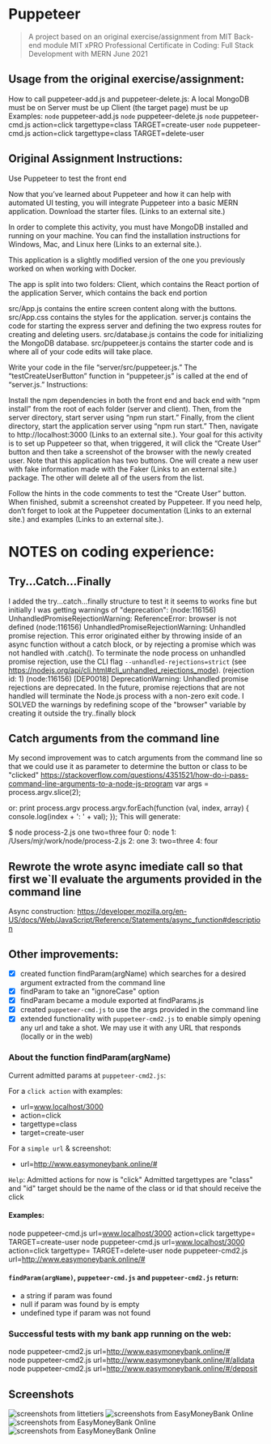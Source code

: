 # Puppeteer 
>A project based on an original exercise/assignment from MIT Back-end module MIT xPRO Professional Certificate in Coding: Full Stack Development with MERN June 2021

## Usage from the original exercise/assignment:
How to call puppeteer-add.js and puppeteer-delete.js:
A local MongoDB must be on
Server must be up
Client (the target page) must be up
Examples:
	`node` puppeteer-add.js
	`node` puppeteer-delete.js
	`node` puppeteer-cmd.js action=click targettype=class TARGET=create-user
	`node` puppeteer-cmd.js action=click targettype=class TARGET=delete-user

## Original Assignment Instructions:	
Use Puppeteer to test the front end

Now that you’ve learned about Puppeteer and how it can help with automated UI testing, you will integrate Puppeteer into a basic MERN application. Download the starter files. (Links to an external site.)

In order to complete this activity, you must have MongoDB installed and running on your machine. You can find the installation instructions for Windows, Mac, and Linux here (Links to an external site.).

This application is a slightly modified version of the one you previously worked on when working with Docker. 

The app is split into two folders:
Client, which contains the React portion of the application
Server, which contains the back end portion

src/App.js contains the entire screen content along with the buttons.
src/App.css contains the styles for the application.
server.js contains the code for starting the express server and defining the two express routes for creating and deleting users.
src/database.js contains the code for initializing the MongoDB database.
src/puppeteer.js contains the starter code and is where all of your code edits will take place.

Write your code in the file “server/src/puppeteer.js.” The “testCreateUserButton” function in “puppeteer.js” is called at the end of “server.js.”
Instructions:

Install the npm dependencies in both the front end and back end with “npm install” from the root of each folder (server and client). Then, from the server directory, start server using “npm run start.” Finally, from the client directory, start the application server using “npm run start.” Then, navigate to http://localhost:3000 (Links to an external site.).
Your goal for this activity is to set up Puppeteer so that, when triggered, it will click the “Create User” button and then take a screenshot of the browser with the newly created user.
Note that this application has two buttons. One will create a new user with fake information made with the Faker (Links to an external site.) package. The other will delete all of the users from the list. 

Follow the hints in the code comments to test the “Create User” button. When finished, submit a screenshot created by Puppeteer.
If you need help, don’t forget to look at the Puppeteer documentation (Links to an external site.) and examples (Links to an external site.).

# NOTES on coding experience:
## Try...Catch...Finally
I added the try...catch...finally structure to test it
it seems to works fine
but initially I was getting warnings of "deprecation":
(node:116156) UnhandledPromiseRejectionWarning: ReferenceError: browser is not defined
(node:116156) UnhandledPromiseRejectionWarning: Unhandled promise rejection. This error originated either by throwing 
inside of an async function without a catch block, or by rejecting a promise which was not handled with .catch(). To terminate the node process on unhandled promise rejection, use the CLI flag `--unhandled-rejections=strict` (see https://nodejs.org/api/cli.html#cli_unhandled_rejections_mode). (rejection id: 1)
(node:116156) [DEP0018] DeprecationWarning: Unhandled promise rejections are deprecated. In the future, promise rejections that are not handled will terminate the Node.js process with a non-zero exit code.
I SOLVED the warnings by redefining scope of the "browser" variable by creating it outside the try..finally block

## Catch arguments from the command line
My second improvement was to catch arguments from the command line 
so that we could use it as parameter to determine the button or class to be "clicked"
https://stackoverflow.com/questions/4351521/how-do-i-pass-command-line-arguments-to-a-node-js-program
var args = process.argv.slice(2);

or:
print process.argv
process.argv.forEach(function (val, index, array) {
    console.log(index + ': ' + val);
  });
  This will generate:
 
  $ node process-2.js one two=three four
  0: node
  1: /Users/mjr/work/node/process-2.js
  2: one
  3: two=three
  4: four

## Rewrote the wrote async imediate call so that first we`ll evaluate the arguments provided in the command line
Async construction: https://developer.mozilla.org/en-US/docs/Web/JavaScript/Reference/Statements/async_function#description

## Other improvements:
- [x] created function findParam(argName) which searches for a desired argument extracted from the command line
- [x] findParam to take an "ignoreCase" option
- [x] findParam became a module exported at findParams.js
- [x] created `puppeteer-cmd.js` to use the args provided in the command line 
- [x] extended functionality with `puppeteer-cmd2.js` to enable simply opening any url and take a shot. We may use it with any URL that responds (locally or in the web)

### About the function findParam(argName)
Current admitted params at `puppeteer-cmd2.js`:

For a `click action` with examples:
- url=www.localhost/3000
- action=click
- targettype=class
- target=create-user

For a `simple url` & screenshot:
- url=http://www.easymoneybank.online/#

`Help`:
Admitted actions for now is "click"
Admitted targettypes are "class" and "id"
target should be the name of the class or id that should receive the click


#### Examples:
node puppeteer-cmd.js url=www.localhost/3000 action=click targettype= TARGET=create-user
node puppeteer-cmd.js url=www.localhost/3000 action=click targettype= TARGET=delete-user
node puppeteer-cmd2.js url=http://www.easymoneybank.online/#


#### `findParam(argName)`, `puppeteer-cmd.js` and `puppeteer-cmd2.js` return:
- a string if param was found
- null if param was found by is empty
- undefined type if param was not found 

### Successful tests with my bank app running on the web: 
node puppeteer-cmd2.js url=http://www.easymoneybank.online/# </br>
node puppeteer-cmd2.js url=http://www.easymoneybank.online/#/alldata </br>
node puppeteer-cmd2.js url=http://www.easymoneybank.online/#/deposit </br>

## Screenshots
![screenshots from littetiers](screenshot2022-04-05-043314.jpg)
![screenshots from EasyMoneyBank Online](screenshot2022-04-05-105306.jpg)
![screenshots from EasyMoneyBank Online](screenshot2022-04-05-105440.jpg)
![screenshots from EasyMoneyBank Online](screenshot2022-04-05-105504.jpg)

